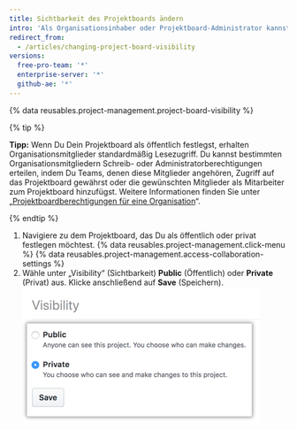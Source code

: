 ```yaml
---
title: Sichtbarkeit des Projektboards ändern
intro: 'Als Organisationsinhaber oder Projektboard-Administrator kannst Du ein Projektboard als öffentlich oder privat festlegen.'
redirect_from:
  - /articles/changing-project-board-visibility
versions:
  free-pro-team: '*'
  enterprise-server: '*'
  github-ae: '*'
---
```


{% data reusables.project-management.project-board-visibility %}

{% tip %}

**Tipp:** Wenn Du Dein Projektboard als öffentlich festlegst, erhalten Organisationsmitglieder standardmäßig Lesezugriff. Du kannst bestimmten Organisationsmitgliedern Schreib- oder Administratorberechtigungen erteilen, indem Du Teams, denen diese Mitglieder angehören, Zugriff auf das Projektboard gewährst oder die gewünschten Mitglieder als Mitarbeiter zum Projektboard hinzufügst. Weitere Informationen finden Sie unter „[Projektboardberechtigungen für eine Organisation](/articles/project-board-permissions-for-an-organization)“.

{% endtip %}

1. Navigiere zu dem Projektboard, das Du als öffentlich oder privat festlegen möchtest.
{% data reusables.project-management.click-menu %}
{% data reusables.project-management.access-collaboration-settings %}
4. Wähle unter „Visibility“ (Sichtbarkeit) **Public** (Öffentlich) oder **Private** (Privat) aus. Klicke anschließend auf **Save** (Speichern). ![Optionsfelder „Public“ (Öffentlich) und „Private“ (Privat)](/assets/images/help/projects/project-board-visibility-options.png)
